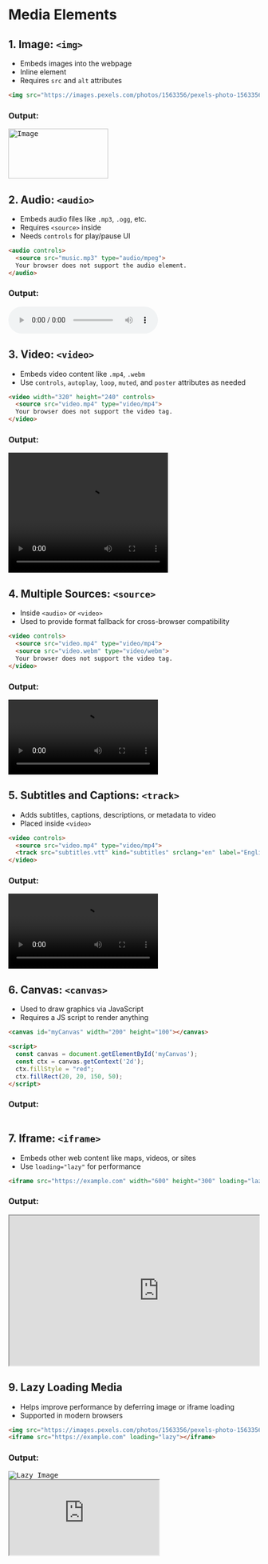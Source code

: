 # Media Elements

## 1. Image: `<img>`

* Embeds images into the webpage
* Inline element
* Requires `src` and `alt` attributes

```html
<img src="https://images.pexels.com/photos/1563356/pexels-photo-1563356.jpeg" alt="Image" width="200" height="100">
```

### Output:

<pre>
<img src="https://images.pexels.com/photos/1563356/pexels-photo-1563356.jpeg" alt="Image" width="200" height="100">
</pre>

## 2. Audio: `<audio>`

* Embeds audio files like `.mp3`, `.ogg`, etc.
* Requires `<source>` inside
* Needs `controls` for play/pause UI

```html
<audio controls>
  <source src="music.mp3" type="audio/mpeg">
  Your browser does not support the audio element.
</audio>
```

### Output:

<pre>
<audio controls>
  <source src="music.mp3" type="audio/mpeg">
  Your browser does not support the audio element.
</audio>
</pre>

## 3. Video: `<video>`

* Embeds video content like `.mp4`, `.webm`
* Use `controls`, `autoplay`, `loop`, `muted`, and `poster` attributes as needed

```html
<video width="320" height="240" controls>
  <source src="video.mp4" type="video/mp4">
  Your browser does not support the video tag.
</video>
```

### Output:

<pre>
<video width="320" height="240" controls>
  <source src="video.mp4" type="video/mp4">
  Your browser does not support the video tag.
</video>
</pre>

## 4. Multiple Sources: `<source>`

* Inside `<audio>` or `<video>`
* Used to provide format fallback for cross-browser compatibility

```html
<video controls>
  <source src="video.mp4" type="video/mp4">
  <source src="video.webm" type="video/webm">
  Your browser does not support the video tag.
</video>
```

### Output:

<pre>
<video controls>
  <source src="video.mp4" type="video/mp4">
  <source src="video.webm" type="video/webm">
  Your browser does not support the video tag.
</video>
</pre>

## 5. Subtitles and Captions: `<track>`

* Adds subtitles, captions, descriptions, or metadata to video
* Placed inside `<video>`

```html
<video controls>
  <source src="video.mp4" type="video/mp4">
  <track src="subtitles.vtt" kind="subtitles" srclang="en" label="English" default>
</video>
```

### Output:

<pre>
<video controls>
  <source src="video.mp4" type="video/mp4">
  <track src="subtitles.vtt" kind="subtitles" srclang="en" label="English" default>
</video>
</pre>

## 6. Canvas: `<canvas>`

* Used to draw graphics via JavaScript
* Requires a JS script to render anything

```html
<canvas id="myCanvas" width="200" height="100"></canvas>

<script>
  const canvas = document.getElementById('myCanvas');
  const ctx = canvas.getContext('2d');
  ctx.fillStyle = "red";
  ctx.fillRect(20, 20, 150, 50);
</script>
```

### Output:

<pre>
<canvas id="myCanvas" width="200" height="100"></canvas><script>
  const canvas = document.getElementById('myCanvas');
  const ctx = canvas.getContext('2d');
  ctx.fillStyle = "red";
  ctx.fillRect(20, 20, 150, 50);</script></pre>

## 7. Iframe: `<iframe>`

* Embeds other web content like maps, videos, or sites
* Use `loading="lazy"` for performance

```html
<iframe src="https://example.com" width="600" height="300" loading="lazy"></iframe>
```

### Output:

<pre>
<iframe src="https://example.com" width="600" height="300" loading="lazy"></iframe>
</pre>

## 9. Lazy Loading Media

* Helps improve performance by deferring image or iframe loading
* Supported in modern browsers

```html
<img src="https://images.pexels.com/photos/1563356/pexels-photo-1563356.jpeg" loading="lazy" alt="Lazy Image">
<iframe src="https://example.com" loading="lazy"></iframe>
```

### Output:

<pre>
<img src="https://images.pexels.com/photos/1563356/pexels-photo-1563356.jpeg" loading="lazy" alt="Lazy Image">
<iframe src="https://example.com" loading="lazy"></iframe>
</pre>
